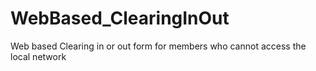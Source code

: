 # WebBased_ClearingInOut
Web based Clearing in or out form for members who cannot access the local network
